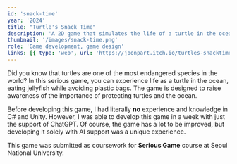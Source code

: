 ```yaml
---
id: 'snack-time'
year: '2024'
title: "Turtle's Snack Time"
description: 'A 2D game that simulates the life of a turtle in the ocean'
thumbnail: '/images/snack-time.png'
role: 'Game development, game design'
links: [{ type: 'web', url: 'https://joonpart.itch.io/turtles-snacktime' }]
---
```


Did you know that turtles are one of the most endangered species in the world? In this serious game, you can experience life as a turtle in the ocean, eating jellyfish while avoiding plastic bags. The game is designed to raise awareness of the importance of protecting turtles and the ocean.

Before developing this game, I had literally **no** experience and knowledge in C# and Unity. However, I was able to develop this game in a week with just the support of ChatGPT. Of course, the game has a lot to be improved, but developing it solely with AI support was a unique experience.

This game was submitted as coursework for **Serious Game** course at Seoul National University.
